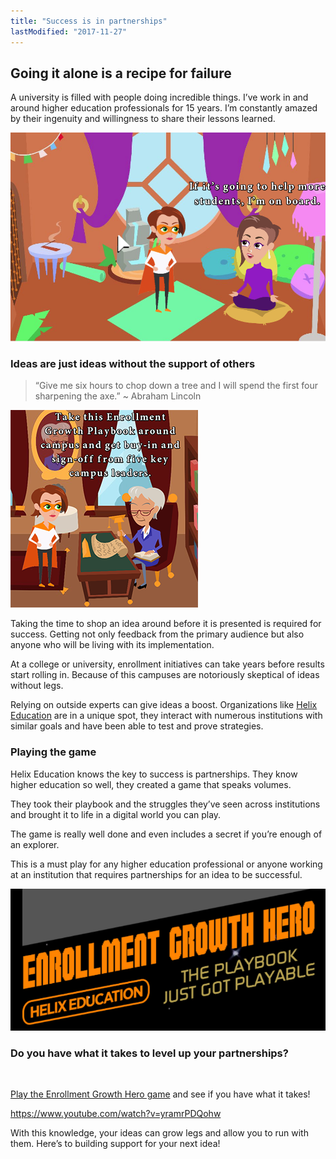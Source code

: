 ```yaml
---
title: "Success is in partnerships"
lastModified: "2017-11-27"
---
```


## Going it alone is a recipe for failure

A university is filled with people doing incredible things. I’ve work in and around higher education professionals for 15 years. I’m constantly amazed by their ingenuity and willingness to share their lessons learned.

[![Enrollment Growth Hero game play](/images/1_zr7cqrEsmvNoPF3IPsD6cg.png)](https://www.helixeducation.com/enrollment-growth-hero/?utm_campaign=EGH-ND)

### Ideas are just ideas without the support of others

> “Give me six hours to chop down a tree and I will spend the first four sharpening the axe.” ~ Abraham Lincoln

![Enrollment Growth Hero game play](/images/1_oHYhIOPQch5NZKbeDAlLyA.png)

Taking the time to shop an idea around before it is presented is required for success. Getting not only feedback from the primary audience but also anyone who will be living with its implementation.

At a college or university, enrollment initiatives can take years before results start rolling in. Because of this campuses are notoriously skeptical of ideas without legs.

Relying on outside experts can give ideas a boost. Organizations like [Helix Education](https://www.helixeducation.com/?utm_campaign=EGH-ND) are in a unique spot, they interact with numerous institutions with similar goals and have been able to test and prove strategies.

### Playing the game

Helix Education knows the key to success is partnerships. They know higher education so well, they created a game that speaks volumes.

They took their playbook and the struggles they’ve seen across institutions and brought it to life in a digital world you can play.

The game is really well done and even includes a secret if you’re enough of an explorer.

This is a must play for any higher education professional or anyone working at an institution that requires partnerships for an idea to be successful.

[![Enrollment Growth Hero](/images/1_ckQ1U4i3oH2Dufz7MtBkfQ.png)](https://www.helixeducation.com/enrollment-growth-hero/?utm_campaign=EGH-ND)

### Do you have what it takes to level up your partnerships?

 

[Play the Enrollment Growth Hero game](https://www.helixeducation.com/enrollment-growth-hero/?utm_campaign=EGH-ND) and see if you have what it takes!

https://www.youtube.com/watch?v=yramrPDQohw

With this knowledge, your ideas can grow legs and allow you to run with them. Here’s to building support for your next idea!
